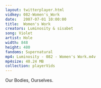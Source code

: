 ```yaml
---
layout: twitterplayer.html
vidkey: 082-Women's_Work
date:   2007-07-01 10:00:00
title:  Women's Work
creators: Luminosity & sisabet
song: Violet
artist: Hole
width: 848
height: 480
fandoms: Supernatural
mp4: Luminosity - 082 - Women's Work.m4v
mp4size: 40.24 MB
collection: playerVids
---
```


  <div>
  Our Bodies, Ourselves.
  </div>
  